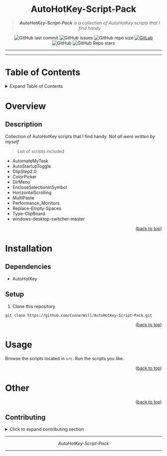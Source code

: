 <div align="center">

# **AutoHotKey-Script-Pack**

> ***AutoHotKey-Script-Pack** is a collection of AutoHotKey scripts that I find handy*

![GitHub last commit](https://img.shields.io/github/last-commit/ConnerWill/AutoHotKey-Script-Pack)
![GitHub issues](https://img.shields.io/github/issues-raw/ConnerWill/AutoHotKey-Script-Pack)
![GitHub repo size](https://img.shields.io/github/repo-size/ConnerWill/AutoHotKey-Script-Pack)
[![GitLab](https://img.shields.io/static/v1?label=gitlab&logo=gitlab&color=E24329&message=mirrored)](https://gitlab.com/ConnerWill/AutoHotKey-Script-Pack)
![GitHub](https://img.shields.io/github/license/ConnerWill/AutoHotKey-Script-Pack)
![GitHub Repo stars](https://img.shields.io/github/stars/ConnerWill/AutoHotKey-Script-Pack?style=social)

---
</div>

---

# Table of Contents
<details>
  <summary>Expand Table of Contents</summary>

  ---
  
* [AutoHotKey-Script-Pack](#AutoHotKey-Script-Pack)
* [Table of Contents](#table-of-contents)
* [Overview](#overview)
  * [Description](##description)
* [Installation](#installation)
  * [Dependencies](##dependencies)
  * [Setup](##setup)
* [Usage](#usage)
* [Other](#other)

  ---
  
<p align="right">(<a href="#top">back to top</a>)</p>

</details>  


# Overview

## Description

Collection of AutoHotKey scripts that I find handy. *Not all were written by myself* 

> List of scripts included
* AutomateMyTask
* AutoStartupToggle
* ClipStep2.0
* ColorPicker
* DirMenu
* EncloseSelectionInSymbol
* HorizontalScrolling
* MultiPaste
* Performance_Monitors
* Replace-Empty-Spaces
* Type-ClipBoard
* windows-desktop-switcher-master

<p align="right">(<a href="#top">back to top</a>)</p>

# Installation

## Dependencies

* AutoHotKey

## Setup

1. Clone this repository

```console
git clone https://github.com/ConnerWill/AutoHotKey-Script-Pack.git
```

<p align="right">(<a href="#top">back to top</a>)</p>

# Usage

Browse the scripts located in `src`. Run the scripts you like.

<p align="right">(<a href="#top">back to top</a>)</p>

# Other

<p align="right">(<a href="#top">back to top</a>)</p>

<!-- CONTRIBUTING -->
## Contributing

<details>
  <summary>Click to expand contributing section</summary>

  ---

Any contributions you make are **greatly appreciated**.

If you have a suggestion that would make this better, please fork the repo and create a pull request. You can also simply open an issue.

1. Fork the Project
2. Create your Feature Branch (`git checkout -b feature/AmazingFeature`)
3. Commit your Changes (`git commit -m 'Add some AmazingFeature'`)
4. Push to the Branch (`git push origin feature/AmazingFeature`)
5. Open a Pull Request

<p align="right">(<a href="#top">back to top</a>)</p>

</details>  

---

<div align="center">

*AutoHotKey-Script-Pack* 

---

</div>




